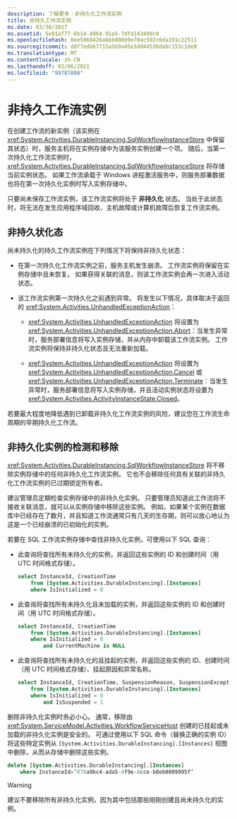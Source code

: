 ```yaml
---
description: 了解更多：非持久化工作流实例
title: 非持久工作流实例
ms.date: 03/30/2017
ms.assetid: 5e01af77-6b14-4964-91a5-7dfd143449c0
ms.openlocfilehash: 0ee5968426a6bb800b9e70ac592c6da191c22511
ms.sourcegitcommit: ddf7edb67715a5b9a45e3dd44536dabc153c1de0
ms.translationtype: MT
ms.contentlocale: zh-CN
ms.lasthandoff: 02/06/2021
ms.locfileid: "99787898"
---
```

# <a name="non-persisted-workflow-instances"></a>非持久工作流实例

在创建工作流的新实例（该实例在 <xref:System.Activities.DurableInstancing.SqlWorkflowInstanceStore> 中保留其状态）时，服务主机将在实例存储中为该服务实例创建一个项。 随后，当第一次持久化工作流实例时，<xref:System.Activities.DurableInstancing.SqlWorkflowInstanceStore> 将存储当前实例状态。 如果工作流承载于 Windows 进程激活服务中，则服务部署数据也将在第一次持久化实例时写入实例存储中。

只要尚未保存工作流实例，该工作流实例将处于 **非持久化** 状态。 当处于此状态时，将无法在发生应用程序域回收、主机故障或计算机故障后恢复工作流实例。

## <a name="the-non-persisted-state"></a>非持久状化态

尚未持久化的持久工作流实例在下列情况下将保持非持久化状态：

- 在第一次持久化工作流实例之前，服务主机发生崩溃。 工作流实例将保留在实例存储中且未恢复。 如果获得关联的消息，则该工作流实例会再一次进入活动状态。

- 该工作流实例第一次持久化之前遇到异常。 将发生以下情况，具体取决于返回的 <xref:System.Activities.UnhandledExceptionAction>：

  - <xref:System.Activities.UnhandledExceptionAction> 将设置为 <xref:System.Activities.UnhandledExceptionAction.Abort>：当发生异常时，服务部署信息将写入实例存储，并从内存中卸载该工作流实例。 工作流实例将保持非持久化状态且无法重新加载。

  - <xref:System.Activities.UnhandledExceptionAction> 将设置为 <xref:System.Activities.UnhandledExceptionAction.Cancel> 或 <xref:System.Activities.UnhandledExceptionAction.Terminate>：当发生异常时，服务部署信息将写入实例存储，并且活动实例状态将设置为 <xref:System.Activities.ActivityInstanceState.Closed>。

若要最大程度地降低遇到已卸载非持久化工作流实例的风险，建议您在工作流生命周期的早期持久化工作流。

## <a name="detection-and-removal-of-non-persisted-instances"></a>非持久化实例的检测和移除

<xref:System.Activities.DurableInstancing.SqlWorkflowInstanceStore> 将不移除实例存储中的任何非持久化工作流实例。 它也不会移除任何具有关联的非持久化工作流实例的已过期锁定所有者。

建议管理员定期检查实例存储中的非持久化实例。 只要管理员知道此工作流将不接收关联消息，就可以从实例存储中移除这些实例。 例如，如果某个实例在数据库中已经存在了数月，并且知道工作流通常只有几天的生存期，则可以放心地认为这是一个已经崩溃的已初始化的实例。

若要在 SQL 工作流实例存储中查找非持久化实例，可使用以下 SQL 查询：

- 此查询将查找所有未持久化的实例，并返回这些实例的 ID 和创建时间（用 UTC 时间格式存储）。

  ```sql
  select InstanceId, CreationTime
      from [System.Activities.DurableInstancing].[Instances]
      where IsInitialized = 0
  ```

- 此查询将查找所有未持久化且未加载的实例，并返回这些实例的 ID 和创建时间（用 UTC 时间格式存储）。

  ```sql
  select InstanceId, CreationTime
      from [System.Activities.DurableInstancing].[Instances]
      where IsInitialized = 0
          and CurrentMachine is NULL
  ```

- 此查询将查找所有未持久化的且挂起的实例，并返回这些实例的 ID、创建时间（用 UTC 时间格式存储）、挂起原因和异常名称。

  ```sql
  select InstanceId, CreationTime, SuspensionReason, SuspensionExceptionName
      from [System.Activities.DurableInstancing].[Instances]
      where IsInitialized = 0
          and IsSuspended = 1
  ```

删除非持久化实例时务必小心。 通常，移除由 <xref:System.ServiceModel.Activities.WorkflowServiceHost> 创建的已挂起或未加载的非持久化实例是安全的。 可通过使用以下 SQL 命令（替换正确的实例 ID）将这些特定实例从 `[System.Activities.DurableInstancing].[Instances]` 视图中删除，从而从存储中删除这些实例。

```sql
delete [System.Activities.DurableInstancing].[Instances]
    where InstanceId=’078a9bc4-ada5-4f9e-8cce-b0eb0009995f’
```

> [!WARNING]
> 建议不要移除所有非持久化实例，因为其中包括那些刚刚创建且尚未持久化的实例。
